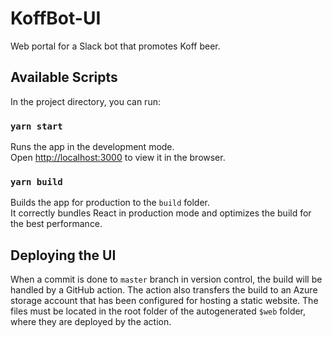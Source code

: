 # KoffBot-UI

Web portal for a Slack bot that promotes Koff beer.

## Available Scripts

In the project directory, you can run:

### `yarn start`

Runs the app in the development mode.\
Open [http://localhost:3000](http://localhost:3000) to view it in the browser.

### `yarn build`

Builds the app for production to the `build` folder.\
It correctly bundles React in production mode and optimizes the build for the best performance.

## Deploying the UI

When a commit is done to `master` branch in version control, the build will be handled by a GitHub action. The action also transfers the build to an Azure storage account that has been configured for hosting a static website. The files must be located in the root folder of the autogenerated `$web` folder, where they are deployed by the action.
